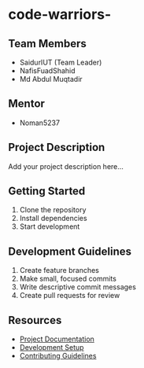 # code-warriors-

## Team Members

- SaidurIUT (Team Leader)
- NafisFuadShahid
- Md Abdul Muqtadir

## Mentor

- Noman5237

## Project Description

Add your project description here...

## Getting Started

1. Clone the repository
2. Install dependencies
3. Start development

## Development Guidelines

1. Create feature branches
2. Make small, focused commits
3. Write descriptive commit messages
4. Create pull requests for review

## Resources

- [Project Documentation](docs/)
- [Development Setup](docs/setup.md)
- [Contributing Guidelines](CONTRIBUTING.md)

<!-- Creating "develop" branch -->

